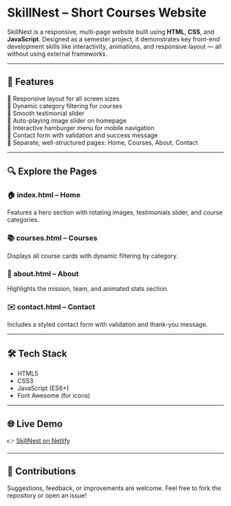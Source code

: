 # SkillNest – Short Courses Website

SkillNest is a responsive, multi-page website built using **HTML**, **CSS**, and **JavaScript**. Designed as a semester project, it demonstrates key front-end development skills like interactivity, animations, and responsive layout — all without using external frameworks.

---

## 🚀 Features

🔘 Responsive layout for all screen sizes  
🔘 Dynamic category filtering for courses  
🔘 Smooth testimonial slider  
🔘 Auto-playing image slider on homepage  
🔘 Interactive hamburger menu for mobile navigation  
🔘 Contact form with validation and success message  
🔘 Separate, well-structured pages: Home, Courses, About, Contact  

---

## 🔍 Explore the Pages

### 🏠 index.html – Home  
Features a hero section with rotating images, testimonials slider, and course categories.

### 📚 courses.html – Courses  
Displays all course cards with dynamic filtering by category.

### 👥 about.html – About  
Highlights the mission, team, and animated stats section.

### ✉️ contact.html – Contact  
Includes a styled contact form with validation and thank-you message.

---

## 🛠 Tech Stack

- HTML5  
- CSS3  
- JavaScript (ES6+)  
- Font Awesome (for icons)

---

## 🌐 Live Demo  
👉 [SkillNest on Netlify](https://skillnest-shortcourses.netlify.app/)

---

## 🤝 Contributions  
Suggestions, feedback, or improvements are welcome. Feel free to fork the repository or open an issue!
